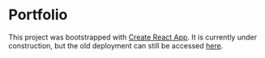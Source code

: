 # Portfolio

This project was bootstrapped with [Create React App](https://github.com/facebook/create-react-app). 
It is currently under construction, but the old deployment can still be accessed [here](https://jishllg.github.io/Portfolio/). 
